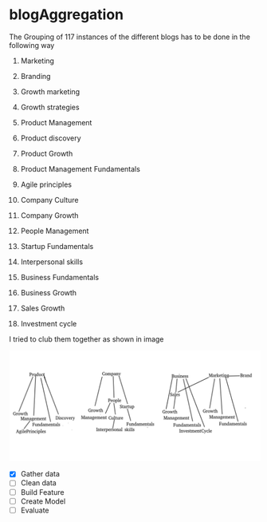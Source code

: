 # blogAggregation
The Grouping of 117 instances of the different blogs has to be done in the following way

1. Marketing
2. Branding
3. Growth marketing

4. Growth strategies

5. Product Management
6. Product discovery
7. Product Growth
8. Product Management Fundamentals
9. Agile principles

10. Company Culture
11. Company Growth
12. People Management
13. Startup Fundamentals
14. Interpersonal skills

15. Business Fundamentals
16. Business Growth
17. Sales Growth
18. Investment cycle

I tried to club them together as shown in image 

![Image of clustering](mind_clustering.png)

- [x] Gather data
- [ ] Clean data
- [ ] Build Feature
- [ ] Create Model
- [ ] Evaluate
